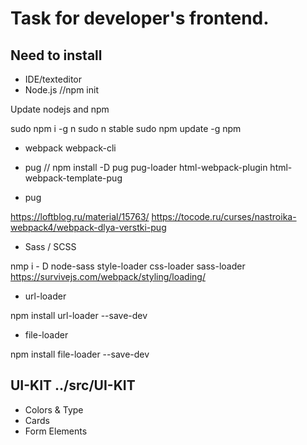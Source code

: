 # Task for developer's frontend.

## Need to install

* IDE/texteditor
* Node.js //npm init 

Update nodejs and npm

sudo npm i -g n
sudo n stable
sudo npm update -g npm

* webpack webpack-cli
* pug // npm install -D pug pug-loader html-webpack-plugin html-webpack-template-pug

* pug

https://loftblog.ru/material/15763/
https://tocode.ru/curses/nastroika-webpack4/webpack-dlya-verstki-pug

* Sass / SCSS

nmp i - D node-sass style-loader css-loader sass-loader
https://survivejs.com/webpack/styling/loading/

* url-loader

npm install url-loader --save-dev

* file-loader

npm install file-loader --save-dev

## UI-KIT ../src/UI-KIT

* Colors & Type
* Cards
* Form Elements
